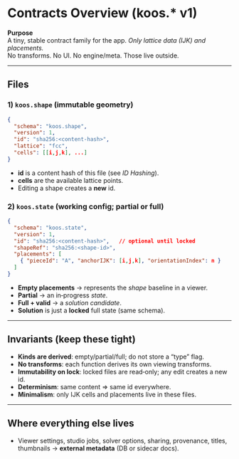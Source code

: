 # Contracts Overview (koos.* v1)

**Purpose**  
A tiny, stable contract family for the app. *Only lattice data (IJK) and placements.*  
No transforms. No UI. No engine/meta. Those live outside.

---

## Files

### 1) `koos.shape` (immutable geometry)
```json
{
  "schema": "koos.shape",
  "version": 1,
  "id": "sha256:<content-hash>",
  "lattice": "fcc",
  "cells": [[i,j,k], ...]
}
```
- **id** is a content hash of this file (see *ID Hashing*).  
- **cells** are the available lattice points.  
- Editing a shape creates a **new** id.

### 2) `koos.state` (working config; partial or full)
```json
{
  "schema": "koos.state",
  "version": 1,
  "id": "sha256:<content-hash>",   // optional until locked
  "shapeRef": "sha256:<shape-id>",
  "placements": [
    { "pieceId": "A", "anchorIJK": [i,j,k], "orientationIndex": n }
  ]
}
```
- **Empty placements** → represents the *shape* baseline in a viewer.  
- **Partial** → an in‑progress *state*.  
- **Full + valid** → a *solution candidate*.  
- **Solution** is just a **locked** full state (same schema).

---

## Invariants (keep these tight)
- **Kinds are derived**: empty/partial/full; do not store a “type” flag.
- **No transforms**: each function derives its own viewing transforms.
- **Immutability on lock**: locked files are read‑only; any edit creates a new id.
- **Determinism**: same content ⇒ same id everywhere.
- **Minimalism**: only IJK cells and placements live in these files.

---

## Where everything else lives
- Viewer settings, studio jobs, solver options, sharing, provenance, titles, thumbnails → **external metadata** (DB or sidecar docs).

